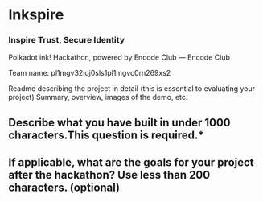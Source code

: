 # Inkspire

### Inspire Trust, Secure Identity

Polkadot ink! Hackathon, powered by Encode Club — Encode Club

Team name: pl1mgv32iqj0sls1pl1mgvc0rn269xs2

Readme describing the project in detail (this is essential to evaluating your project)
Summary, overview, images of the demo, etc.

Describe what you have built in under 1000 characters.This question is required.*
-

If applicable, what are the goals for your project after the hackathon? Use less than 200 characters. (optional)
-
